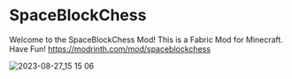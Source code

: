 # SpaceBlockChess
Welcome to the SpaceBlockChess Mod! This is a Fabric Mod for Minecraft. Have Fun!
https://modrinth.com/mod/spaceblockchess

![2023-08-27_15 15 06](https://github.com/Friedhof5rb/SpaceBlockChess/assets/109278954/99ccd8c8-f6b9-45e1-89bd-711f60932b1a)

